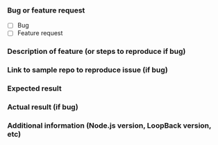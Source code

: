 <!--
- DO NOT ask questions using GitHub issues (only bug or feature requests please,
  see http://loopback.io/doc/en/contrib/Reporting-issues.html#asking-questions)

- Please ask questions at https://groups.google.com/forum/#!forum/loopbackjs or
  https://gitter.im/strongloop/loopback

- Immediate support is available through our subscription plans, see
  https://strongloop.com/node-js/subscription-plans
-->

### Bug or feature request

<!--
Put an "x" side in the item you want to check (eg. [x]).
-->

- [ ] Bug
- [ ] Feature request

### Description of feature (or steps to reproduce if bug)



### Link to sample repo to reproduce issue (if bug)



### Expected result



### Actual result (if bug)



### Additional information (Node.js version, LoopBack version, etc)


